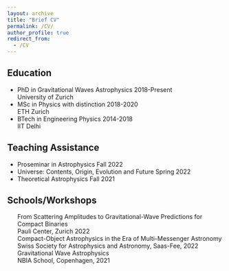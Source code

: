 ```yaml
---
layout: archive
title: "Brief CV"
permalink: /CV/
author_profile: true
redirect_from:
  - /CV
---
```


<h2>Education</h2>
<ul>
<li> <div class="container"> <span class="left">PhD in Gravitational Waves Astrophysics</span> <span class="right">2018-Present</span> <span class="center">&nbsp;</span> </div>University of Zurich</li>
<li> <div class="container"> <span class="left">MSc in Physics with distinction</span> <span class="right">2018-2020</span> <span class="center">&nbsp;</span> </div>ETH Zurich</li> 
<li> <div class="container"> <span class="left">BTech in Engineering Physics</span> <span class="right">2014-2018</span> <span class="center">&nbsp;</span> </div>IIT Delhi</li> 
</ul>

<h2>Teaching Assistance</h2>
<ul>
<li> <div class="container"> <span class="left">Proseminar in Astrophysics</span> <span class="right">Fall 2022</span> <span class="center">&nbsp;</span> </div></li>
<li> <div class="container"> <span class="left">Universe: Contents, Origin, Evolution and Future</span> <span class="right">Spring 2022</span> <span class="center">&nbsp;</span> </div></li>
<li> <div class="container"> <span class="left">Theoretical Astrophysics</span> <span class="right">Fall 2021</span> <span class="center">&nbsp;</span> </div></li>
</ul>

<h2>Schools/Workshops</h2>
<ul style="list-style-type:none">
<li> From Scattering Amplitudes to Gravitational-Wave Predictions for Compact Binaries<br>
     <div class="container"> <span class="left">Pauli Center, Zurich</span> <span class="right">2022</span> <span class="center">&nbsp;</span> </div> 
</li>
<li> Compact-Object Astrophysics in the Era of Multi-Messenger Astronomy<br>
  Swiss Society for Astrophysics and Astronomy, Saas-Fee, 2022</li>
<li> Gravitational Wave Astrophysics<br>
  NBIA School, Copenhagen, 2021</li>
</ul>
